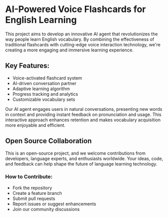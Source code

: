 # AI-Powered Voice Flashcards for English Learning

This project aims to develop an innovative AI agent that revolutionizes the way people learn English vocabulary. By combining the effectiveness of traditional flashcards with cutting-edge voice interaction technology, we're creating a more engaging and immersive learning experience.

## Key Features:

- Voice-activated flashcard system
- AI-driven conversation partner
- Adaptive learning algorithm
- Progress tracking and analytics
- Customizable vocabulary sets

Our AI agent engages users in natural conversations, presenting new words in context and providing instant feedback on pronunciation and usage. This interactive approach enhances retention and makes vocabulary acquisition more enjoyable and efficient.

## Open Source Collaboration

This is an open-source project, and we welcome contributions from developers, language experts, and enthusiasts worldwide. Your ideas, code, and feedback can help shape the future of language learning technology.

### How to Contribute:

- Fork the repository
- Create a feature branch
- Submit pull requests
- Report issues or suggest enhancements
- Join our community discussions
